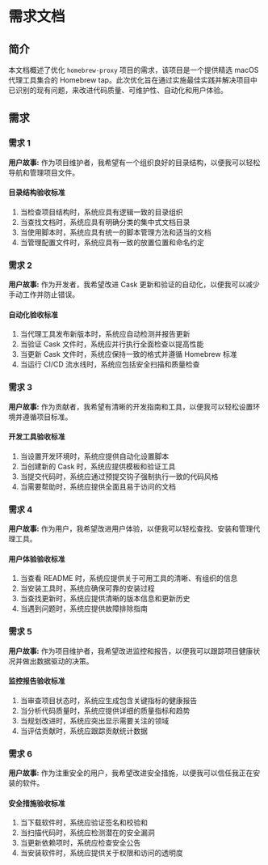 # 需求文档

## 简介

本文档概述了优化 `homebrew-proxy` 项目的需求，该项目是一个提供精选 macOS 代理工具集合的 Homebrew tap。此次优化旨在通过实施最佳实践并解决项目中已识别的现有问题，来改进代码质量、可维护性、自动化和用户体验。

## 需求

### 需求 1

**用户故事:** 作为项目维护者，我希望有一个组织良好的目录结构，以便我可以轻松导航和管理项目文件。

#### 目录结构验收标准

1. 当检查项目结构时，系统应具有逻辑一致的目录组织
2. 当查找文档时，系统应具有明确分类的集中式文档目录
3. 当使用脚本时，系统应具有统一的脚本管理方法和适当的文档
4. 当管理配置文件时，系统应具有一致的放置位置和命名约定

### 需求 2

**用户故事:** 作为开发者，我希望改进 Cask 更新和验证的自动化，以便我可以减少手动工作并防止错误。

#### 自动化验收标准

1. 当代理工具发布新版本时，系统应自动检测并报告更新
2. 当验证 Cask 文件时，系统应并行执行全面检查以提高性能
3. 当更新 Cask 文件时，系统应保持一致的格式并遵循 Homebrew 标准
4. 当运行 CI/CD 流水线时，系统应包括安全扫描和质量检查

### 需求 3

**用户故事:** 作为贡献者，我希望有清晰的开发指南和工具，以便我可以轻松设置环境并遵循项目标准。

#### 开发工具验收标准

1. 当设置开发环境时，系统应提供自动化设置脚本
2. 当创建新的 Cask 时，系统应提供模板和验证工具
3. 当提交代码时，系统应通过预提交钩子强制执行一致的代码风格
4. 当需要帮助时，系统应提供全面且易于访问的文档

### 需求 4

**用户故事:** 作为用户，我希望改进用户体验，以便我可以轻松查找、安装和管理代理工具。

#### 用户体验验收标准

1. 当查看 README 时，系统应提供关于可用工具的清晰、有组织的信息
2. 当安装工具时，系统应确保可靠的安装过程
3. 当查找更新时，系统应提供清晰的版本信息和更新历史
4. 当遇到问题时，系统应提供故障排除指南

### 需求 5

**用户故事:** 作为项目维护者，我希望改进监控和报告，以便我可以跟踪项目健康状况并做出数据驱动的决策。

#### 监控报告验收标准

1. 当审查项目状态时，系统应生成包含关键指标的健康报告
2. 当分析代码质量时，系统应提供详细的质量指标和趋势
3. 当规划改进时，系统应突出显示需要关注的领域
4. 当评估贡献时，系统应跟踪贡献统计数据

### 需求 6

**用户故事:** 作为注重安全的用户，我希望改进安全措施，以便我可以信任我正在安装的软件。

#### 安全措施验收标准

1. 当下载软件时，系统应验证签名和校验和
2. 当扫描代码时，系统应检测潜在的安全漏洞
3. 当更新依赖项时，系统应检查安全公告
4. 当安装软件时，系统应提供关于权限和访问的透明度
